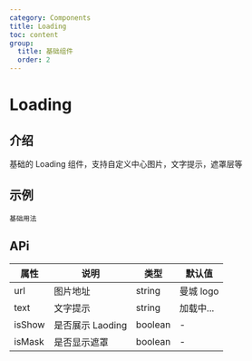 ```yaml
---
category: Components
title: Loading
toc: content
group:
  title: 基础组件
  order: 2
---
```


# Loading

## 介绍

基础的 Loading 组件，支持自定义中心图片，文字提示，遮罩层等

## 示例

<code src="./demo/base.tsx">基础用法</code>

## APi

| 属性   | 说明             | 类型    | 默认值    |
| ------ | ---------------- | ------- | --------- |
| url    | 图片地址         | string  | 曼城 logo |
| text   | 文字提示         | string  | 加载中... |
| isShow | 是否展示 Laoding | boolean | -         |
| isMask | 是否显示遮罩     | boolean | -         |
